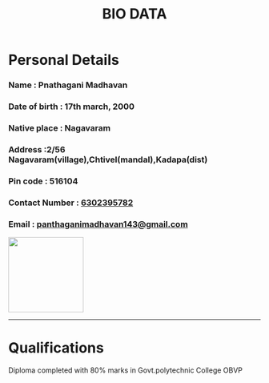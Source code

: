 <!DOCTYPE html>
<html lang="en">
  <head>
    <meta charset="UTF-8">
    <title>BIO DATA</title>
  </head>
  <body>
    <div class="container">
      <div class="header" style="text-align:center;">
        <h1>BIO DATA</h1>
    </div>
        <div style="display: flex; flex-wrap: wrap;justify-content: space-between">
        <div class="persdet">
            <h1>Personal Details</h1>
            <h3>Name : Pnathagani Madhavan</h3>
            <h3>Date of birth : 17th march, 2000</h3>
            <h3>Native place : Nagavaram</h3>
            <h3>Address :2/56 Nagavaram(village),Chtivel(mandal),Kadapa(dist)</h3>
            <h3>Pin code : 516104</h3>
            <h3>Contact Number : <a href="tel:+602395782">6302395782</a></h3>
            <h3>Email : <a href="mailto:panthaganimadhavan143@gmail.com?subject = Feedback&body = Message">panthaganimadhavan143@gmail.com</a></h3>
        </div>
           <div>
            <img src="" alt="" style="width: 150px;">
        </div>
        </div>
        <hr>
        <div class="qualification">
            <h1>Qualifications</h1>
          <p> Diploma completed with 80% marks in Govt.polytechnic College OBVP</p>
            
       
  </html>
  
